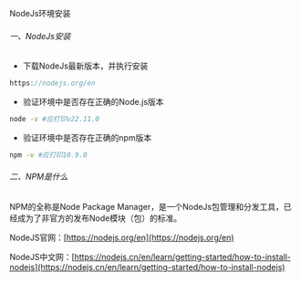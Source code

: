 NodeJs环境安装

###### 一、NodeJs安装

- 下载NodeJs最新版本，并执行安装

```js
https://nodejs.org/en
```

- 验证环境中是否存在正确的Node.js版本

```sh
node -v #应打印v22.11.0
```

- 验证环境中是否存在正确的npm版本

```sh
npm -v #应打印10.9.0
```

###### 二、NPM是什么

NPM的全称是Node Package Manager，是一个NodeJs包管理和分发工具，已经成为了非官方的发布Node模块（包）的标准。



NodeJS官网：[https://nodejs.org/en](https://nodejs.org/en)

NodeJS中文网：[https://nodejs.cn/en/learn/getting-started/how-to-install-nodejs](https://nodejs.cn/en/learn/getting-started/how-to-install-nodejs)